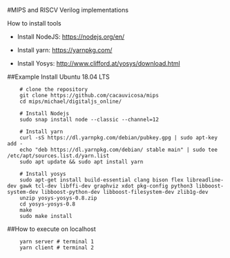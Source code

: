 #MIPS and RISCV Verilog implementations

How to install tools

- Install NodeJS: https://nodejs.org/en/

- Install yarn: https://yarnpkg.com/

- Install Yosys: http://www.clifford.at/yosys/download.html

##Example Install Ubuntu 18.04 LTS

```
	# clone the repository
	git clone https://github.com/cacauvicosa/mips
	cd mips/michael/digitaljs_online/

	# Install Nodejs
	sudo snap install node --classic --channel=12
	
	# Install yarn
	curl -sS https://dl.yarnpkg.com/debian/pubkey.gpg | sudo apt-key add -
	echo "deb https://dl.yarnpkg.com/debian/ stable main" | sudo tee /etc/apt/sources.list.d/yarn.list
	sudo apt update && sudo apt install yarn
	
	# Install yosys
	sudo apt-get install build-essential clang bison flex libreadline-dev gawk tcl-dev libffi-dev graphviz xdot pkg-config python3 libboost-system-dev libboost-python-dev libboost-filesystem-dev zlib1g-dev
	unzip yosys-yosys-0.8.zip
	cd yosys-yosys-0.8
	make
	sudo make install
```

##How to execute on localhost 

```
	yarn server # terminal 1
	yarn client # terminal 2
```


